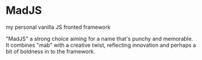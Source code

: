
# MadJS

my personal vanilla JS fronted framework

"MadJS" a strong choice aiming for a name that's punchy and memorable.
It combines "mab" with a creative twist, reflecting innovation and perhaps a bit of boldness in to the framework.
